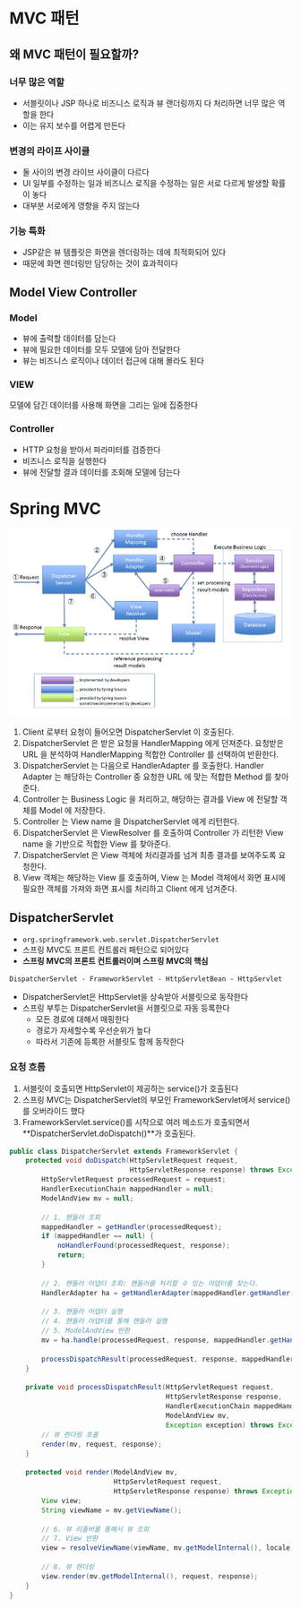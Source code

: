 # MVC 패턴

## 왜 MVC 패턴이 필요할까?

### 너무 많은 역할

* 서블릿이나 JSP 하나로 비즈니스 로직과 뷰 랜더링까지 다 처리하면 너무 많은 역할을 한다
* 이는 유지 보수를 어렵게 만든다

### 변경의 라이프 사이클

* 둘 사이의 변경 라이브 사이클이 다르다
* UI 일부를 수정하는 일과 비즈니스 로직을 수정하는 일은 서로 다르게 발생할 확률이 놓다
* 대부분 서로에게 영향을 주지 않는다

### 기능 특화

* JSP같은 뷰 템플릿은 화면을 렌더링하는 데에 최적화되어 있다
* 때문에 화면 렌더링만 담당하는 것이 효과적이다

## Model View Controller

### Model

* 뷰에 출력할 데이터를 담는다
* 뷰에 필요한 데이터를 모두 모델에 담아 전달한다
* 뷰는 비즈니스 로직이나 데이터 접근에 대해 몰라도 된다

### VIEW

모델에 담긴 데이터를 사용해 화면을 그리는 일에 집중한다

### Controller

* HTTP 요청을 받아서 파라미터를 검증한다
* 비즈니스 로직을 실행한다
* 뷰에 전달할 결과 데이터를 조회해 모델에 담는다

# Spring MVC

![img.png](img/Spring-MVC-Pattern.png)

1. Client 로부터 요청이 들어오면 DispatcherServlet 이 호출된다.
2. DispatcherServlet 은 받은 요청을 HandlerMapping 에게 던져준다. 요청받은 URL 을 분석하여 HandlerMapping 적합한 Controller 를 선택하여 반환한다.
3. DispatcherServlet 는 다음으로 HandlerAdapter 를 호출한다. Handler Adapter 는 해당하는 Controller 중 요청한 URL 에 맞는 적합한 Method 를 찾아준다.
4. Controller 는 Business Logic 을 처리하고, 해당하는 결과를 View 에 전달할 객체를 Model 에 저장한다.
5. Controller 는 View name 을 DispatcherServlet 에게 리턴한다.
6. DispatcherServlet 은 ViewResolver 를 호출하여 Controller 가 리턴한 View name 을 기반으로 적합한 View 를 찾아준다.
7. DispatcherServlet 은 View 객체에 처리결과를 넘겨 최종 결과를 보여주도록 요청한다.
8. View 객체는 해당하는 View 를 호출하며, View 는 Model 객체에서 화면 표시에 필요한 객체를 가져와 화면 표시를 처리하고 Client 에게 넘겨준다.

## DispatcherServlet

* `org.springframework.web.servlet.DispatcherServlet`
* 스프링 MVC도 프론트 컨트롤러 패턴으로 되어있다
* **스프링 MVC의 프론트 컨트롤러이며 스프링 MVC의 핵심**

```
DispatcherServlet - FrameworkServlet - HttpServletBean - HttpServlet
```

* DispatcherServlet은 HttpServlet을 상속받아 서블릿으로 동작한다
* 스프링 부투는 DispatcherServlet을 서블릿으로 자동 등록한다
    * 모든 경로에 대해서 매핑한다
    * 경로가 자세할수록 우선순위가 높다
    * 따라서 기존에 등록한 서블릿도 함께 동작한다

### 요청 흐름

1. 서블릿이 호출되면 HttpServlet이 제공하는 service()가 호출된다
2. 스프링 MVC는 DispatcherServlet의 부모인 FrameworkServlet에서 service()를 오버라이드 했다
3. FrameworkServlet.service()를 시작으로 여러 메소드가 호출되면서 **DispatcherServlet.doDispatch()**가 호출된다.

```java
public class DispatcherServlet extends FrameworkServlet {
    protected void doDispatch(HttpServletRequest request,
                              HttpServletResponse response) throws Exception {
        HttpServletRequest processedRequest = request;
        HandlerExecutionChain mappedHandler = null;
        ModelAndView mv = null;

        // 1. 핸들러 조회
        mappedHandler = getHandler(processedRequest);
        if (mappedHandler == null) {
            noHandlerFound(processedRequest, response);
            return;
        }

        // 2. 핸들러 어댑터 조회: 핸들러를 처리할 수 있는 어댑터를 찾는다.
        HandlerAdapter ha = getHandlerAdapter(mappedHandler.getHandler());

        // 3. 핸들러 어댑터 실행
        // 4. 핸들러 어댑터를 통해 핸들러 실행
        // 5. ModelAndView 반환
        mv = ha.handle(processedRequest, response, mappedHandler.getHandler());

        processDispatchResult(processedRequest, response, mappedHandler, mv, dispatchException);
    }

    private void processDispatchResult(HttpServletRequest request,
                                       HttpServletResponse response,
                                       HandlerExecutionChain mappedHandler,
                                       ModelAndView mv,
                                       Exception exception) throws Exception {
        // 뷰 렌더링 호출
        render(mv, request, response);
    }

    protected void render(ModelAndView mv,
                          HttpServletRequest request,
                          HttpServletResponse response) throws Exception {
        View view;
        String viewName = mv.getViewName();

        // 6. 뷰 리졸버를 통해서 뷰 조회
        // 7. View 반환
        view = resolveViewName(viewName, mv.getModelInternal(), locale, request);

        // 8. 뷰 렌더링
        view.render(mv.getModelInternal(), request, response);
    }
}
```